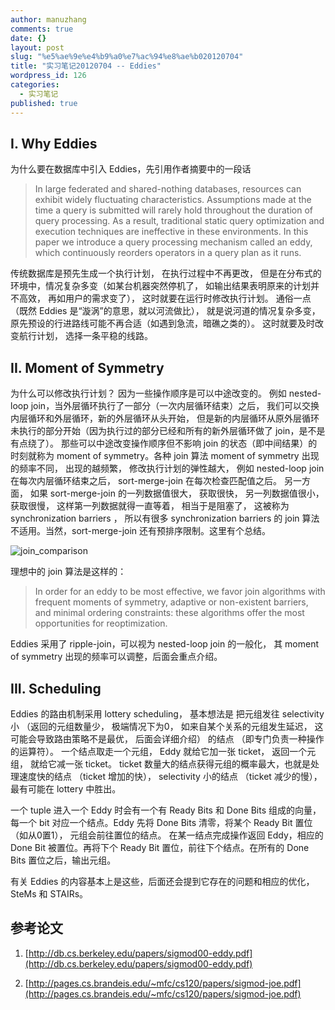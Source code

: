 ```yaml
---
author: manuzhang
comments: true
date: {}
layout: post
slug: "%e5%ae%9e%e4%b9%a0%e7%ac%94%e8%ae%b020120704"
title: "实习笔记20120704 -- Eddies"
wordpress_id: 126
categories: 
  - 实习笔记
published: true
---
```


## I. Why Eddies



为什么要在数据库中引入 Eddies，先引用作者摘要中的一段话





<blockquote>
  In large federated and shared-nothing databases, resources can exhibit widely fluctuating characteristics. Assumptions made at the time a query is submitted will rarely hold throughout the duration of query processing. As a result, traditional static query optimization and execution techniques are ineffective in these environments. In this paper we introduce a query processing mechanism called an eddy, which continuously reorders operators in a query plan as it runs.


</blockquote>



传统数据库是预先生成一个执行计划， 在执行过程中不再更改， 但是在分布式的环境中，情况复杂多变（如某台机器突然停机了， 如输出结果表明原来的计划并不高效， 再如用户的需求变了）， 这时就要在运行时修改执行计划。 通俗一点（既然 Eddies 是“漩涡”的意思，就以河流做比）， 就是说河道的情况复杂多变， 原先预设的行进路线可能不再合适（如遇到急流，暗礁之类的）。 这时就要及时改变航行计划， 选择一条平稳的线路。



<!-- more -->



## II. Moment of Symmetry



为什么可以修改执行计划？ 因为一些操作顺序是可以中途改变的。 例如 nested-loop join，当外层循环执行了一部分（一次内层循环结束）之后， 我们可以交换内层循环和外层循环，新的外层循环从头开始， 但是新的内层循环从原外层循环未执行的部分开始（因为执行过的部分已经和所有的新外层循环做了 join，是不是有点绕了）。 那些可以中途改变操作顺序但不影响 join 的状态（即中间结果）的时刻就称为 moment of symmetry。各种 join 算法 moment of symmetry 出现的频率不同， 出现的越频繁， 修改执行计划的弹性越大， 例如 nested-loop join 在每次内层循环结束之后， sort-merge-join 在每次检查匹配值之后。 另一方面， 如果 sort-merge-join 的一列数据值很大， 获取很快， 另一列数据值很小， 获取很慢， 这样第一列数据就得一直等着， 相当于是阻塞了， 这被称为 synchronization barriers ， 所以有很多 synchronization barriers 的 join 算法不适用。当然，sort-merge-join 还有预排序限制。这里有个总结。



![join_comparison](https://lh6.googleusercontent.com/-O7LYYkhrXH4/UFFAo4uhE3I/AAAAAAAAAnc/qwU2E-Oftpo/w452-h164-n-k/Screenshot%2Bfrom%2B2012-09-13%2B10%253A10%253A12.png)



理想中的 join 算法是这样的：





<blockquote>
  In order for an eddy to be most effective, we favor join algorithms with frequent moments of symmetry, adaptive or non-existent barriers, and minimal ordering constraints: these algorithms offer the most opportunities for reoptimization.


</blockquote>



Eddies 采用了 ripple-join，可以视为 nested-loop join 的一般化， 其 moment of symmetry 出现的频率可以调整，后面会重点介绍。





## III. Scheduling



Eddies 的路由机制采用 lottery scheduling， 基本想法是 把元组发往 selectivity 小 （返回的元组数量少， 极端情况下为0， 如来自某个关系的元组发生延迟， 这可能会导致路由策略不是最优， 后面会详细介绍） 的结点 （即专门负责一种操作的运算符）。 一个结点取走一个元组， Eddy 就给它加一张 ticket， 返回一个元组， 就给它减一张 ticket。 ticket 数量大的结点获得元组的概率最大，也就是处理速度快的结点 （ticket 增加的快）， selectivity 小的结点 （ticket 减少的慢）， 最有可能在 lottery 中胜出。



一个 tuple 进入一个 Eddy 时会有一个有 Ready Bits 和 Done Bits 组成的向量，每一个 bit 对应一个结点。Eddy 先将 Done Bits 清零，将某个 Ready Bit 置位（如从0置1）， 元组会前往置位的结点。 在某一结点完成操作返回 Eddy，相应的 Done Bit 被置位。再将下个 Ready Bit 置位，前往下个结点。在所有的 Done Bits 置位之后，输出元组。



有关 Eddies 的内容基本上是这些，后面还会提到它存在的问题和相应的优化，SteMs 和 STAIRs。



## 参考论文



1. [http://db.cs.berkeley.edu/papers/sigmod00-eddy.pdf](http://db.cs.berkeley.edu/papers/sigmod00-eddy.pdf)

2. [http://pages.cs.brandeis.edu/~mfc/cs120/papers/sigmod-joe.pdf](http://pages.cs.brandeis.edu/~mfc/cs120/papers/sigmod-joe.pdf)